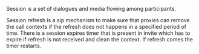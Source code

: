 Session is a set of dialogues and media flowing among participants.

Session refresh is a sip mechanism to make sure that proxies can remove the call contexts if the refresh does not happens in a specified period of time. There is a session expires timer that is present in invite which has to expire if refresh is not received and clean the context. If refresh comes the timer restarts.


